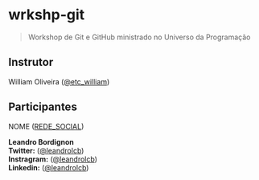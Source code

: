 # wrkshp-git

> Workshop de Git e GitHub ministrado no Universo da Programação

## Instrutor

William Oliveira ([@etc_william](https://twitter.com/etc_william))

## Participantes

NOME ([REDE_SOCIAL](LINK))

**Leandro Bordignon** <br>
**Twitter:** ([@leandrolcb](https://twitter.com/leandrolcb)) <br>
**Instragram:** ([@leandrolcb](https://instagram.com/leandrolcb/)) <br>
**Linkedin:** ([@leandrolcb](https://linkedin.com/in/leandrobordignon/))
